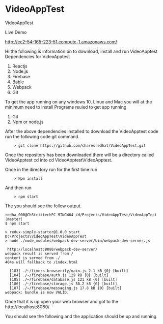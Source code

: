 # VideoAppTest
VideoAppTest

Live Demo 

http://ec2-54-165-223-51.compute-1.amazonaws.com/



Hi the following is information on to download, install and run VideoApptest
Dependencies for VideoApptest
1.	Reactjs
2.	Node.js 
3.	Firebase
4.	Bable 
5.	Webpack
6.	Git

To get the app running on any windows 10, Linux and Mac you will at the minimum need to install 
Programs reuied to get app running 

1. Git 
2. Npm or node.js

After the above dependencies installed to download the VideoApptest code run the following code git command.


```
	> git clone https://github.com/charesredhat/VideoAppTest.git
```

Once the repository has been downloaded there will be a directory called VideoApptest cd into 
cd VideoApptest\VideoApptest. 

Once in the directory run for the first time run


```
	> Npm install 
```
And then run 
```
	> npm start
```
The you should see the follow output.

```
redha_000@ChStrittechPC MINGW64 /d/Projects/VideoAppTest/VideoAppTest (master)
$ npm start

> redux-simple-starter@1.0.0 start D:\Projects\VideoAppTest\VideoAppTest
> node ./node_modules/webpack-dev-server/bin/webpack-dev-server.js

 http://localhost:8080/webpack-dev-server/
webpack result is served from /
content is served from ./
404s will fallback to /index.html

  [183] ./~/timers-browserify/main.js 2.1 kB {0} [built]
  [184] ./~/firebase/auth.js 129 kB {0} [built]
  [185] ./~/firebase/database.js 121 kB {0} [built]
  [186] ./~/firebase/storage.js 30.2 kB {0} [built]
  [187] ./~/firebase/messaging.js 17.8 kB {0} [built]
webpack: bundle is now VALID.

```
Once that it is up open your web browser and got to the http://localhost:8080/

You should see the following and the application should be up and running.
